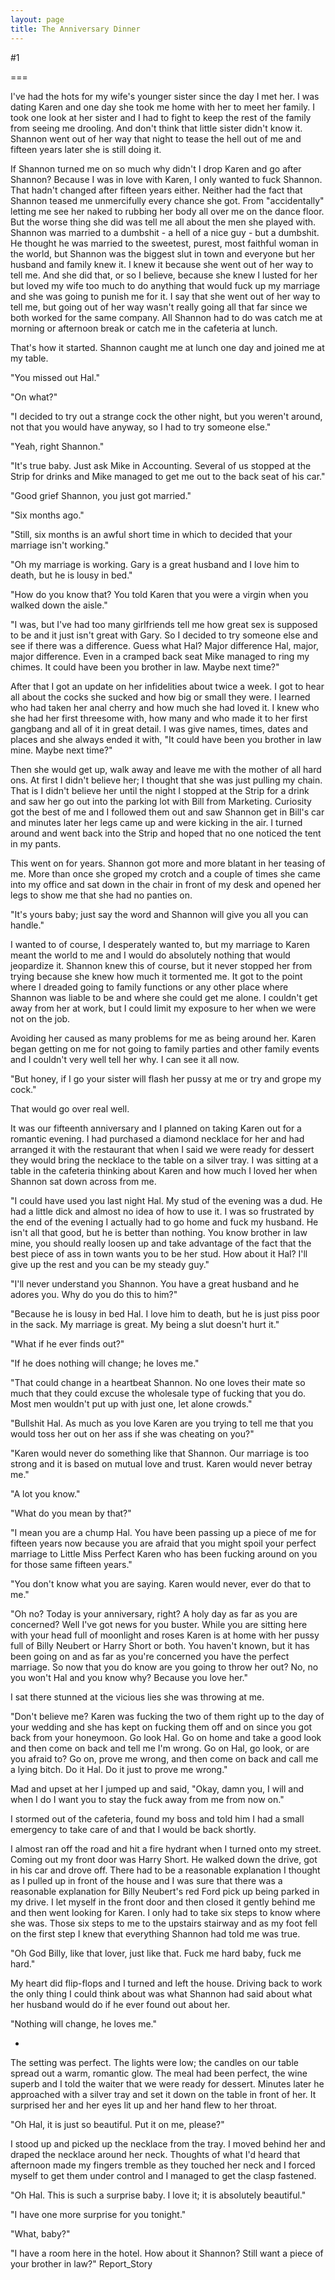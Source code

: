 ```yaml
---
layout: page
title: The Anniversary Dinner
---
```

#1 

===

I've had the hots for my wife's younger sister since the day I met her. I was dating Karen and one day she took me home with her to meet her family. I took one look at her sister and I had to fight to keep the rest of the family from seeing me drooling. And don't think that little sister didn't know it. Shannon went out of her way that night to tease the hell out of me and fifteen years later she is still doing it. 

If Shannon turned me on so much why didn't I drop Karen and go after Shannon? Because I was in love with Karen, I only wanted to fuck Shannon. That hadn't changed after fifteen years either. Neither had the fact that Shannon teased me unmercifully every chance she got. From "accidentally" letting me see her naked to rubbing her body all over me on the dance floor. But the worse thing she did was tell me all about the men she played with. Shannon was married to a dumbshit - a hell of a nice guy - but a dumbshit. He thought he was married to the sweetest, purest, most faithful woman in the world, but Shannon was the biggest slut in town and everyone but her husband and family knew it. I knew it because she went out of her way to tell me. And she did that, or so I believe, because she knew I lusted for her but loved my wife too much to do anything that would fuck up my marriage and she was going to punish me for it. I say that she went out of her way to tell me, but going out of her way wasn't really going all that far since we both worked for the same company. All Shannon had to do was catch me at morning or afternoon break or catch me in the cafeteria at lunch. 

That's how it started. Shannon caught me at lunch one day and joined me at my table. 

"You missed out Hal." 

"On what?" 

"I decided to try out a strange cock the other night, but you weren't around, not that you would have anyway, so I had to try someone else." 

"Yeah, right Shannon." 

"It's true baby. Just ask Mike in Accounting. Several of us stopped at the Strip for drinks and Mike managed to get me out to the back seat of his car." 

"Good grief Shannon, you just got married." 

"Six months ago." 

"Still, six months is an awful short time in which to decided that your marriage isn't working." 

"Oh my marriage is working. Gary is a great husband and I love him to death, but he is lousy in bed." 

"How do you know that? You told Karen that you were a virgin when you walked down the aisle." 

"I was, but I've had too many girlfriends tell me how great sex is supposed to be and it just isn't great with Gary. So I decided to try someone else and see if there was a difference. Guess what Hal? Major difference Hal, major, major difference. Even in a cramped back seat Mike managed to ring my chimes. It could have been you brother in law. Maybe next time?" 

After that I got an update on her infidelities about twice a week. I got to hear all about the cocks she sucked and how big or small they were. I learned who had taken her anal cherry and how much she had loved it. I knew who she had her first threesome with, how many and who made it to her first gangbang and all of it in great detail. I was give names, times, dates and places and she always ended it with, "It could have been you brother in law mine. Maybe next time?" 

Then she would get up, walk away and leave me with the mother of all hard ons. At first I didn't believe her; I thought that she was just pulling my chain. That is I didn't believe her until the night I stopped at the Strip for a drink and saw her go out into the parking lot with Bill from Marketing. Curiosity got the best of me and I followed them out and saw Shannon get in Bill's car and minutes later her legs came up and were kicking in the air. I turned around and went back into the Strip and hoped that no one noticed the tent in my pants. 

This went on for years. Shannon got more and more blatant in her teasing of me. More than once she groped my crotch and a couple of times she came into my office and sat down in the chair in front of my desk and opened her legs to show me that she had no panties on. 

"It's yours baby; just say the word and Shannon will give you all you can handle." 

I wanted to of course, I desperately wanted to, but my marriage to Karen meant the world to me and I would do absolutely nothing that would jeopardize it. Shannon knew this of course, but it never stopped her from trying because she knew how much it tormented me. It got to the point where I dreaded going to family functions or any other place where Shannon was liable to be and where she could get me alone. I couldn't get away from her at work, but I could limit my exposure to her when we were not on the job. 

Avoiding her caused as many problems for me as being around her. Karen began getting on me for not going to family parties and other family events and I couldn't very well tell her why. I can see it all now. 

"But honey, if I go your sister will flash her pussy at me or try and grope my cock." 

That would go over real well. 

It was our fifteenth anniversary and I planned on taking Karen out for a romantic evening. I had purchased a diamond necklace for her and had arranged it with the restaurant that when I said we were ready for dessert they would bring the necklace to the table on a silver tray. I was sitting at a table in the cafeteria thinking about Karen and how much I loved her when Shannon sat down across from me. 

"I could have used you last night Hal. My stud of the evening was a dud. He had a little dick and almost no idea of how to use it. I was so frustrated by the end of the evening I actually had to go home and fuck my husband. He isn't all that good, but he is better than nothing. You know brother in law mine, you should really loosen up and take advantage of the fact that the best piece of ass in town wants you to be her stud. How about it Hal? I'll give up the rest and you can be my steady guy." 

"I'll never understand you Shannon. You have a great husband and he adores you. Why do you do this to him?" 

"Because he is lousy in bed Hal. I love him to death, but he is just piss poor in the sack. My marriage is great. My being a slut doesn't hurt it." 

"What if he ever finds out?" 

"If he does nothing will change; he loves me." 

"That could change in a heartbeat Shannon. No one loves their mate so much that they could excuse the wholesale type of fucking that you do. Most men wouldn't put up with just one, let alone crowds." 

"Bullshit Hal. As much as you love Karen are you trying to tell me that you would toss her out on her ass if she was cheating on you?" 

"Karen would never do something like that Shannon. Our marriage is too strong and it is based on mutual love and trust. Karen would never betray me." 

"A lot you know." 

"What do you mean by that?" 

"I mean you are a chump Hal. You have been passing up a piece of me for fifteen years now because you are afraid that you might spoil your perfect marriage to Little Miss Perfect Karen who has been fucking around on you for those same fifteen years." 

"You don't know what you are saying. Karen would never, ever do that to me." 

"Oh no? Today is your anniversary, right? A holy day as far as you are concerned? Well I've got news for you buster. While you are sitting here with your head full of moonlight and roses Karen is at home with her pussy full of Billy Neubert or Harry Short or both. You haven't known, but it has been going on and as far as you're concerned you have the perfect marriage. So now that you do know are you going to throw her out? No, no you won't Hal and you know why? Because you love her." 

I sat there stunned at the vicious lies she was throwing at me. 

"Don't believe me? Karen was fucking the two of them right up to the day of your wedding and she has kept on fucking them off and on since you got back from your honeymoon. Go look Hal. Go on home and take a good look and then come on back and tell me I'm wrong. Go on Hal, go look, or are you afraid to? Go on, prove me wrong, and then come on back and call me a lying bitch. Do it Hal. Do it just to prove me wrong." 

Mad and upset at her I jumped up and said, "Okay, damn you, I will and when I do I want you to stay the fuck away from me from now on." 

I stormed out of the cafeteria, found my boss and told him I had a small emergency to take care of and that I would be back shortly. 

I almost ran off the road and hit a fire hydrant when I turned onto my street. Coming out my front door was Harry Short. He walked down the drive, got in his car and drove off. There had to be a reasonable explanation I thought as I pulled up in front of the house and I was sure that there was a reasonable explanation for Billy Neubert's red Ford pick up being parked in my drive. I let myself in the front door and then closed it gently behind me and then went looking for Karen. I only had to take six steps to know where she was. Those six steps to me to the upstairs stairway and as my foot fell on the first step I knew that everything Shannon had told me was true. 

"Oh God Billy, like that lover, just like that. Fuck me hard baby, fuck me hard." 

My heart did flip-flops and I turned and left the house. Driving back to work the only thing I could think about was what Shannon had said about what her husband would do if he ever found out about her. 

"Nothing will change, he loves me." 

* 

The setting was perfect. The lights were low; the candles on our table spread out a warm, romantic glow. The meal had been perfect, the wine superb and I told the waiter that we were ready for dessert. Minutes later he approached with a silver tray and set it down on the table in front of her. It surprised her and her eyes lit up and her hand flew to her throat. 

"Oh Hal, it is just so beautiful. Put it on me, please?" 

I stood up and picked up the necklace from the tray. I moved behind her and draped the necklace around her neck. Thoughts of what I'd heard that afternoon made my fingers tremble as they touched her neck and I forced myself to get them under control and I managed to get the clasp fastened. 

"Oh Hal. This is such a surprise baby. I love it; it is absolutely beautiful." 

"I have one more surprise for you tonight." 

"What, baby?" 

"I have a room here in the hotel. How about it Shannon? Still want a piece of your brother in law?" Report_Story 
